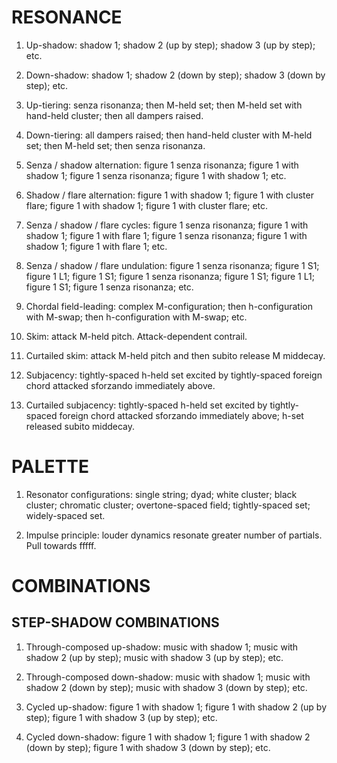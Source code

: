 RESONANCE
=========

1.  Up-shadow: shadow 1; shadow 2 (up by step); shadow 3 (up by step); etc.

2.  Down-shadow: shadow 1; shadow 2 (down by step); shadow 3 (down by step);
    etc.

3.  Up-tiering: senza risonanza; then M-held set; then M-held set with
    hand-held cluster; then all dampers raised.

4.  Down-tiering: all dampers raised; then hand-held cluster with M-held set;
    then M-held set; then senza risonanza.

5.  Senza / shadow alternation: figure 1 senza risonanza; figure 1 with shadow
    1; figure 1 senza risonanza; figure 1 with shadow 1; etc.

6.  Shadow / flare alternation: figure 1 with shadow 1; figure 1 with cluster
    flare; figure 1 with shadow 1; figure 1 with cluster flare; etc.

7.  Senza / shadow / flare cycles: figure 1 senza risonanza; figure 1 with
    shadow 1; figure 1 with flare 1; figure 1 senza risonanza; figure 1 with
    shadow 1; figure 1 with flare 1; etc.

8.  Senza / shadow / flare undulation: figure 1 senza risonanza; figure 1 S1;
    figure 1 L1; figure 1 S1; figure 1 senza risonanza; figure 1 S1; figure 1
    L1; figure 1 S1; figure 1 senza risonanza; etc.
      
9.  Chordal field-leading: complex M-configuration; then h-configuration with
    M-swap; then h-configuration with M-swap; etc.

10. Skim: attack M-held pitch. Attack-dependent contrail.

11. Curtailed skim: attack M-held pitch and then subito release M middecay.

12. Subjacency: tightly-spaced h-held set excited by tightly-spaced foreign
    chord attacked sforzando immediately above.

13. Curtailed subjacency: tightly-spaced h-held set excited by tightly-spaced
    foreign chord attacked sforzando immediately above; h-set released subito
    middecay.

PALETTE
=======

1.  Resonator configurations: single string; dyad; white cluster; black
    cluster; chromatic cluster; overtone-spaced field; tightly-spaced set;
    widely-spaced set.

2.  Impulse principle: louder dynamics resonate greater number of partials.
    Pull towards fffff.

COMBINATIONS
============

STEP-SHADOW COMBINATIONS
------------------------

1.  Through-composed up-shadow: music with shadow 1; music with shadow 2 (up by
    step); music with shadow 3 (up by step); etc.

2.  Through-composed down-shadow: music with shadow 1; music with shadow 2
    (down by step); music with shadow 3 (down by step); etc.

3.  Cycled up-shadow: figure 1 with shadow 1; figure 1 with shadow 2 (up by
    step); figure 1 with shadow 3 (up by step); etc.

4.  Cycled down-shadow: figure 1 with shadow 1; figure 1 with shadow 2 (down by
    step); figure 1 with shadow 3 (down by step); etc.
